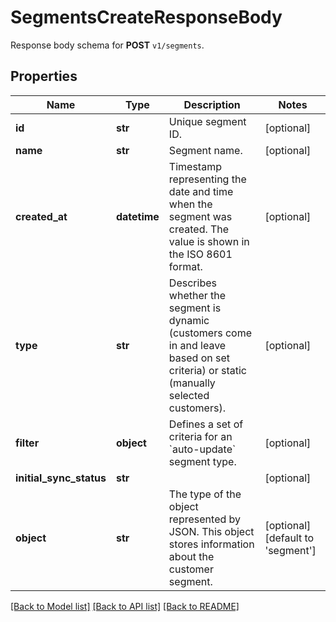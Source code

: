 # SegmentsCreateResponseBody

Response body schema for **POST** `v1/segments`.

## Properties

Name | Type | Description | Notes
------------ | ------------- | ------------- | -------------
**id** | **str** | Unique segment ID. | [optional] 
**name** | **str** | Segment name. | [optional] 
**created_at** | **datetime** | Timestamp representing the date and time when the segment was created. The value is shown in the ISO 8601 format. | [optional] 
**type** | **str** | Describes whether the segment is dynamic (customers come in and leave based on set criteria) or static (manually selected customers). | [optional] 
**filter** | **object** | Defines a set of criteria for an &#x60;auto-update&#x60; segment type.   | [optional] 
**initial_sync_status** | **str** |  | [optional] 
**object** | **str** | The type of the object represented by JSON. This object stores information about the customer segment. | [optional] [default to 'segment']

[[Back to Model list]](../README.md#documentation-for-models) [[Back to API list]](../README.md#documentation-for-api-endpoints) [[Back to README]](../README.md)


